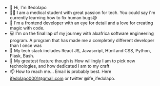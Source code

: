 - 👋 Hi, I’m Ifedolapo
- 👨‍🎓 I am a medical student with great passion for tech. You could say i'm currently learning how to fix human bugs😅
- 👀 I'm a frontend developer with an eye for detail and a love for creating magic with code.
- 💻 I'm on the final lap of my journey with alxafrica software engineering program. A program that has made me a completely different developer than I once was
- 🌱 My tech stack includes React JS, Javascript, Html and CSS, Python, Flask, Bash.
- 💞️ My greatest feature though is How willingly I am to pick new technologies, and how dedicated I am to my craft
- 📫 How to reach me... Email is probably best. Here ifedolapo0001@gmail.com or twitter @ife_ifedolapo.

<!---
ifedolapoomoniyi/ifedolapoomoniyi is a ✨ special ✨ repository because its `README.md` (this file) appears on your GitHub profile.
You can click the Preview link to take a look at your changes.
--->

